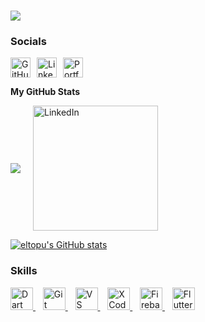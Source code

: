 ![](https://user-images.githubusercontent.com/18350557/176309783-0785949b-9127-417c-8b55-ab5a4333674e.gif)
====================================================================================================================================


### Socials

<p align="left" style="display: flex; gap: 10px;"> 
  <!-- GitHub Icon -->
  <a href="https://www.github.com/eltopu" target="_blank" rel="noreferrer"> 
    <picture> 
      <source media="(prefers-color-scheme: dark)" srcset="https://raw.githubusercontent.com/danielcranney/readme-generator/main/public/icons/socials/github-dark.svg" /> 
      <source media="(prefers-color-scheme: light)" srcset="https://raw.githubusercontent.com/danielcranney/readme-generator/main/public/icons/socials/github.svg" /> 
      <img src="https://raw.githubusercontent.com/danielcranney/readme-generator/main/public/icons/socials/github.svg" width="32" height="32" alt="GitHub" /> 
    </picture> 
  </a>

  <!-- LinkedIn Icon -->
  <a href="https://www.linkedin.com/in/elton-mwangi-89919a189" target="_blank" rel="noreferrer"> 
    <picture> 
      <source media="(prefers-color-scheme: dark)" srcset="https://raw.githubusercontent.com/danielcranney/readme-generator/main/public/icons/socials/linkedin-dark.svg" /> 
      <source media="(prefers-color-scheme: light)" srcset="https://raw.githubusercontent.com/danielcranney/readme-generator/main/public/icons/socials/linkedin.svg" /> 
      <img src="https://raw.githubusercontent.com/danielcranney/readme-generator/main/public/icons/socials/linkedin.svg" width="32" height="32" alt="LinkedIn" /> 
    </picture> 
  </a>

  <!-- Portfolio Icon (Briefcase) -->
  <a href="https://eltopu.vercel.app/" target="_blank" rel="noreferrer"> 
    <img src="https://cdn.jsdelivr.net/npm/simple-icons@v3/icons/googlechrome.svg" width="32" height="32" alt="Portfolio"  /> 
  </a>
</p>


<b>My GitHub Stats</b>

<!--
<a href="http://www.github.com/eltopu"><img src="https://github-readme-streak-stats.herokuapp.com/?user=eltopu&stroke=0891b2&background=0f172a&ring=f97316&fire=f97316&currStreakNum=0891b2&currStreakLabel=f97316&sideNums=0891b2&sideLabels=0891b2&dates=0891b2&hide_border=true" /></a> -->

<p style="display: flex; align-items: center; gap: 20px;">
  <a href="http://www.github.com/eltopu">
    <img src="https://github-readme-streak-stats.herokuapp.com/?user=eltopu&stroke=0891b2&background=0f172a&ring=f97316&fire=f97316&currStreakNum=0891b2&currStreakLabel=f97316&sideNums=0891b2&sideLabels=0891b2&dates=0891b2&hide_border=true" />
  </a>

  <a href="https://user-images.githubusercontent.com/40064496/120735130-6c9e2300-c4c0-11eb-8346-94429163466a.gif" target="_blank" rel="noreferrer">
    <picture>
      <img src="https://user-images.githubusercontent.com/40064496/120735130-6c9e2300-c4c0-11eb-8346-94429163466a.gif" width="200" height="200" alt="LinkedIn" />
    </picture>
  </a>
</p>



<a href="http://www.github.com/eltopu"><img src="https://github-readme-stats.vercel.app/api?username=eltopu&show_icons=true&hide=&count_private=true&title_color=f97316&text_color=0891b2&icon_color=ef4444&bg_color=0f172a&hide_border=true&show_icons=true&cache_seconds=3600" alt="eltopu's GitHub stats" /></a>




### Skills


<p align="left">
  <a href="https://dart.dev/" target="_blank" rel="noreferrer">
    <img src="https://raw.githubusercontent.com/danielcranney/readme-generator/main/public/icons/skills/dart-colored.svg" width="36" height="36" alt="Dart" />
  </a>&nbsp;&nbsp;
  <a href="https://git-scm.com/" target="_blank" rel="noreferrer">
    <img src="https://raw.githubusercontent.com/danielcranney/readme-generator/main/public/icons/skills/git-colored.svg" width="36" height="36" alt="Git" />
  </a>&nbsp;&nbsp;
  <a href="https://code.visualstudio.com/" target="_blank" rel="noreferrer">
    <img src="https://raw.githubusercontent.com/danielcranney/readme-generator/main/public/icons/skills/visualstudiocode.svg" width="36" height="36" alt="VS Code" />
  </a>&nbsp;&nbsp;
  <a href="https://www.xcode.com" target="_blank" rel="noreferrer">
    <img src="https://raw.githubusercontent.com/danielcranney/readme-generator/main/public/icons/skills/xcode.svg" width="36" height="36" alt="XCode" />
  </a>&nbsp;&nbsp;
  <a href="https://firebase.google.com/" target="_blank" rel="noreferrer">
    <img src="https://raw.githubusercontent.com/danielcranney/readme-generator/main/public/icons/skills/firebase-colored.svg" width="36" height="36" alt="Firebase" />
  </a>&nbsp;&nbsp;
  <a href="https://flutter.dev/" target="_blank" rel="noreferrer">
    <img src="https://raw.githubusercontent.com/danielcranney/readme-generator/main/public/icons/skills/flutter-colored.svg" width="36" height="36" alt="Flutter" />
  </a>
</p>





<!--
**eltopu/eltopu** is a ✨ _special_ ✨ repository because its `README.md` (this file) appears on your GitHub profile.

Here are some ideas to get you started:

- 🔭 I’m currently working on ...
- 🌱 I’m currently learning ...
- 👯 I’m looking to collaborate on ...
- 🤔 I’m looking for help with ...
- 💬 Ask me about ...
- 📫 How to reach me: ...
- 😄 Pronouns: ...
- ⚡ Fun fact: ...
-->

